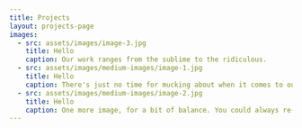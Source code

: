 ```yaml
---
title: Projects
layout: projects-page
images:
  - src: assets/images/image-3.jpg
    title: Hello
    caption: Our work ranges from the sublime to the ridiculous.
  - src: assets/images/medium-images/image-1.jpg
    title: Hello
    caption: There's just no time for mucking about when it comes to our services.
  - src: assets/images/medium-images/image-2.jpg
    title: Hello
    caption: One more image, for a bit of balance. You could always re-use an image!
---
```

